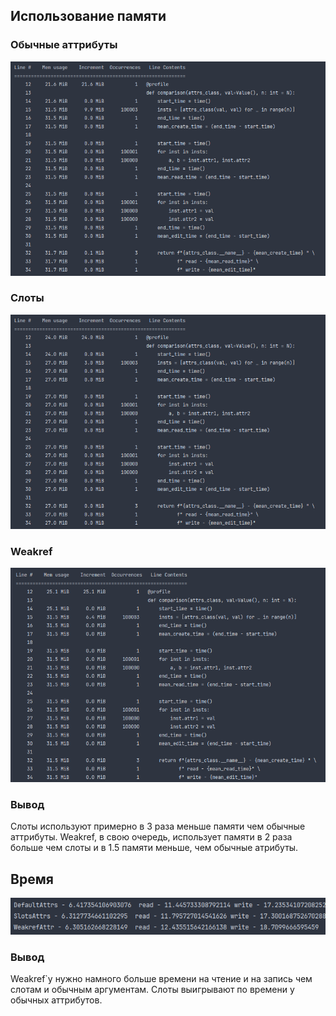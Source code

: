 ## Использование памяти

### Обычные аттрибуты
![default.png](pics/default.png)
### Слоты
![Slots.png](pics/Slots.png)
### Weakref
![Weakref.png](pics/Weakref.png)

### Вывод
Слоты используют примерно в 3 раза меньше памяти чем обычные аттрибуты. 
Weakref, в свою очередь, использует памяти в 2 раза больше чем слоты 
и в 1.5 памяти меньше, чем обычные атрибуты.

## Время
![Weakref.png](pics/time.png)

### Вывод
Weakref`у нужно намного больше времени на чтение и на запись чем слотам и обычным аргументам.
Слоты выигрывают по времени у обычных аттрибутов.